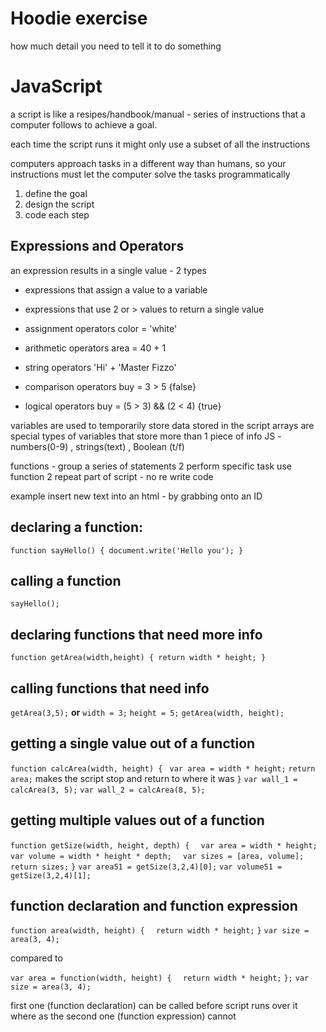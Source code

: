# Hoodie exercise


how much detail you need to tell it to do something


# JavaScript


a script is like a resipes/handbook/manual - series of instructions that a computer follows to achieve a goal.


each time the script runs it might only use a subset of all the instructions


computers approach tasks in a different way than humans, so your instructions must let the computer solve the tasks programmatically


1. define the goal
1. design the script
1. code each step


## Expressions and Operators

an expression results in a single value - 2 types
+ expressions that assign a value to a variable
+ expressions that use 2 or > values to return a single value


+ assignment operators color = 'white'
+ arithmetic operators area = 40 + 1
+ string operators 'Hi' + 'Master Fizzo'
+ comparison operators buy = 3 > 5 {false}
+ logical operators buy = (5 > 3) && (2 < 4) {true}


variables are used to temporarily store data stored in the script
arrays are special types of variables that store more than 1 piece of info
JS - numbers(0-9) , strings(text) , Boolean (t/f)


functions - group a series of statements 2 perform specific task
use function 2 repeat part of script - no re write code


example insert new text into an html - by grabbing onto an ID

## declaring a function:
`function sayHello() {
  document.write('Hello you');
}`


## calling a function
`sayHello();`


## declaring functions that need more info
`function getArea(width,height) {
  return width * height;
}`


## calling functions that need info
`getArea(3,5);` **or**
`width = 3;`
`height = 5;`
`getArea(width, height);`


## getting a single value out of a function
`function calcArea(width, height) {`
` var area = width * height;`
`return area;` makes the script stop and return to where it was
`}`
`var wall_1 = calcArea(3, 5);`
`var wall_2 = calcArea(8, 5);`


## getting multiple values out of a function
`function getSize(width, height, depth) {`
`  var area = width * height;`
`  var volume = width * height * depth;`
`  var sizes = [area, volume];`
`  return sizes;`
`}`
`var area51 = getSize(3,2,4)[0];`
`var volume51 = getSize(3,2,4)[1];`

## function declaration and function expression
`function area(width, height) {`
`  return width * height;`
`}`
`var size = area(3, 4);`


compared to


`var area = function(width, height) {`
`  return width * height;`
`};`
`var size = area(3, 4);`


first one (function declaration) can be called before script runs over it 
where as the second one (function expression) cannot




